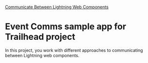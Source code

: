 [Communicate Between Lightning Web Components](https://trailhead.salesforce.com/content/learn/projects/communicate-between-lightning-web-components)

# Event Comms sample app for Trailhead project 
In this project, you work with different approaches to communicating between Lightning web components.

